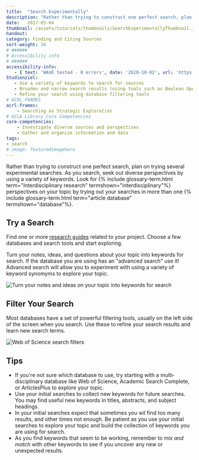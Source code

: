 ```yaml
---
title:  "Search Experimentally"
description: "Rather than trying to construct one perfect search, plan on trying several experimental searches."
date:   2017-05-04
thumbnail: /assets/tutorials/thumbnails/SearchExperimentallyThumbnail.jpg
handout: 
category: Finding and Citing Sources
sort-weight: 34
# ######
# Accessibility info
# ######
accessibility-info:
   - { text: 'WAVE tested - 0 errors', date: '2020-10-02', url: 'https://wave.webaim.org/' }
Studienziel:
   - Use a variety of keywords to search for sources
   - Broaden and narrow search results (using tools such as Boolean Operators, etc.) 
   - Refine your search using database filtering tools 
# ACRL FRAMES
acrl-frames:
    - Searching as Strategic Exploration
# UCLA Library Core Competencies
core-competencies:
    - Investigate diverse sources and perspectives
    - Gather and organize information and data
tags:
- search
# image: featuredimagehere
---
```


<p>Rather than trying to construct one perfect search, plan on trying several experimental searches. As you search, seek out diverse  perspectives by using a variety of keywords. Look for {% include glossary-term.html term="Interdisciplinary research" termshown="interdisciplinary"%} perspectives on your topic by trying out your searches in more than one {% include glossary-term.html term="article database" termshown="database"%}.</p>


## Try a Search

<p>Find one or more <a href="http://guides.library.ucla.edu" target="_blank">research guides</a> related to your project. Choose a few databases and search tools and start exploring.</p>

<p>Turn your notes, ideas, and questions about your topic into keywords for search. If the database you are using has an "advanced search" use it! Advanced search will allow you to experiment with using a variety of keyword synomyms to explore your topic.</p> 

<img src="{{ '/assets/images/from-keywords-to-search-2.jpg' | prepend: site.baseurl }}" class="img-fluid" alt="Turn your notes and ideas on your topic into keywords for search" data-caption="Turn your notes and ideas on your topic into keywords for search."> 

## Filter Your Search

<p>Most databases have a set of powerful filtering tools, usually on the left side of the screen when you search. Use these to refine your search results and learn new search terms.</p>

<img src="{{ '/assets/images/database-filtering-tools.jpg' | prepend: site.baseurl }}" class="img-fluid" alt="Web of Science search filters" data-caption="Many databases, including Web of Science pictured here, provide powerful tools to filter and refine your search results."> 

## Tips

<ul class="collapsible" data-collapsible="expandable">
    <li>
      <div class="collapsible-header">If you're not sure which database to use, try starting with a multi-disciplinary database like Web of Science, Academic Search Complete, or ArticlesPlus to explore your topic.</div>
    </li>
    <li>
      <div class="collapsible-header">Use your initial searches to collect new keywords for future searches. You may find useful new keywords in titles, abstracts, and subject headings.</div>
    </li>
    <li>
      <div class="collapsible-header">In your initial searches expect that sometimes you wil find too many results, and other times not enough. Be patient as you use your initial searches to explore your topic and build the collection of keywords you are using for search.</div>
    </li>
        <li>
      <div class="collapsible-header">As you find keywords that seem to be working, remember to <em>mix and match</em> with other keywords to see if you uncover any new or unexpected results.</div> 
    </li>
  </ul>

